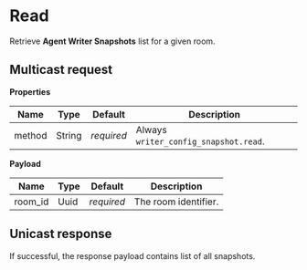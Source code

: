 # Read

Retrieve **Agent Writer Snapshots** list for a given room.

## Multicast request

**Properties**

Name             | Type   | Default    | Description
---------------- | ------ | ---------- | ----------------------------------
method           | String | _required_ | Always `writer_config_snapshot.read`.

**Payload**

Name    | Type | Default    | Description
------- | ---- | ---------- | --------------------
room_id | Uuid | _required_ | The room identifier.



## Unicast response

If successful, the response payload contains list of all snapshots.
